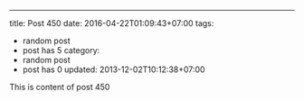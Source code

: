 ---
title: Post 450
date: 2016-04-22T01:09:43+07:00
tags:
  - random post
  - post has 5
category:
  - random post
  - post has 0
updated: 2013-12-02T10:12:38+07:00

This is content of post 450